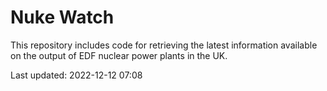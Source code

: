 # Nuke Watch

This repository includes code for retrieving the latest information available on the output of EDF nuclear power plants in the UK.

Last updated: 2022-12-12 07:08
